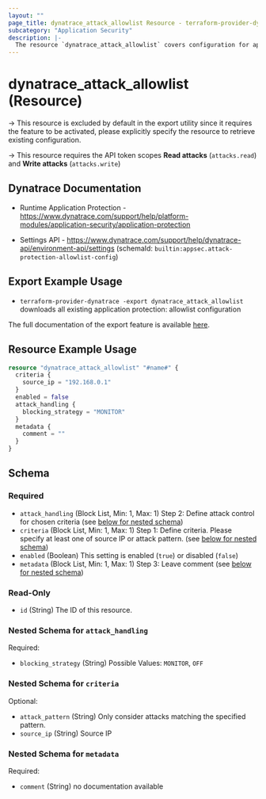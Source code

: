 ```yaml
---
layout: ""
page_title: dynatrace_attack_allowlist Resource - terraform-provider-dynatrace"
subcategory: "Application Security"
description: |-
  The resource `dynatrace_attack_allowlist` covers configuration for application protection: allowlist
---
```


# dynatrace_attack_allowlist (Resource)

-> This resource is excluded by default in the export utility since it requires the feature to be activated, please explicitly specify the resource to retrieve existing configuration.

-> This resource requires the API token scopes **Read attacks** (`attacks.read`) and **Write attacks** (`attacks.write`)

## Dynatrace Documentation

- Runtime Application Protection - https://www.dynatrace.com/support/help/platform-modules/application-security/application-protection

- Settings API - https://www.dynatrace.com/support/help/dynatrace-api/environment-api/settings (schemaId: `builtin:appsec.attack-protection-allowlist-config`)

## Export Example Usage

- `terraform-provider-dynatrace -export dynatrace_attack_allowlist` downloads all existing application protection: allowlist configuration

The full documentation of the export feature is available [here](https://registry.terraform.io/providers/dynatrace-oss/dynatrace/latest/docs/guides/export-v2).

## Resource Example Usage

```terraform
resource "dynatrace_attack_allowlist" "#name#" {
  criteria {
    source_ip = "192.168.0.1"
  }
  enabled = false
  attack_handling {
    blocking_strategy = "MONITOR"
  }
  metadata {
    comment = ""
  }
}
```

<!-- schema generated by tfplugindocs -->
## Schema

### Required

- `attack_handling` (Block List, Min: 1, Max: 1) Step 2: Define attack control for chosen criteria (see [below for nested schema](#nestedblock--attack_handling))
- `criteria` (Block List, Min: 1, Max: 1) Step 1: Define criteria. Please specify at least one of source IP or attack pattern. (see [below for nested schema](#nestedblock--criteria))
- `enabled` (Boolean) This setting is enabled (`true`) or disabled (`false`)
- `metadata` (Block List, Min: 1, Max: 1) Step 3: Leave comment (see [below for nested schema](#nestedblock--metadata))

### Read-Only

- `id` (String) The ID of this resource.

<a id="nestedblock--attack_handling"></a>
### Nested Schema for `attack_handling`

Required:

- `blocking_strategy` (String) Possible Values: `MONITOR`, `OFF`


<a id="nestedblock--criteria"></a>
### Nested Schema for `criteria`

Optional:

- `attack_pattern` (String) Only consider attacks matching the specified pattern.
- `source_ip` (String) Source IP


<a id="nestedblock--metadata"></a>
### Nested Schema for `metadata`

Required:

- `comment` (String) no documentation available
 